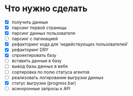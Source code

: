 # Что нужно сделать

- [x] получить данные
- [x] парсинг первой страницы
- [x] парсинг данных пользователя
- [ ] парсинг с пагинацией
- [x] рефакторинг кода для 'недействующих пользователей'
- [x] рефакторинг DRY
- [x] спроектировать базу
- [ ] вставить данные в базу
- [ ] вывод базы данных в вебе
- [ ] сортировка по полю статуса агентов
- [ ] реализовать логирование выгрузки данных 
- [x] статус выгрузки (progress bar)
- [ ] асинхронные запросы к API
